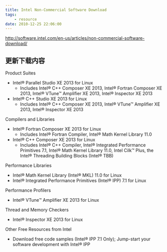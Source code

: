 ```yaml
---
title: Intel Non-Commercial Software Download
tags:
    - resource
date: 2010-12-25 22:06:00
---
```


http://software.intel.com/en-us/articles/non-commercial-software-download/

## 更新下载内容

Product Suites
- Intel® Parallel Studio XE 2013 for Linux
  - Includes Intel® C++ Composer XE 2013, Intel® Fortran Composer XE 2013, Intel® VTune™ Amplifier XE 2013, Intel® Inspector XE 2013
- Intel® C++ Studio XE 2013 for Linux
  - Includes Intel® C++ Composer XE 2013, Intel® VTune™ Amplifier XE 2013, Intel® Inspector XE 2013

Compilers and Libraries
- Intel® Fortran Composer XE 2013 for Linux
  - Includes Intel® Fortran Compiler, Intel® Math Kernel Library 11.0
- Intel® C++ Composer XE 2013 for Linux
  - Includes Intel® C++ Compiler, Intel® Integrated Performance Primitives 7.1, Intel® Math Kernel Library 11.0, Intel Cilk™ Plus, the Intel® Threading Building Blocks (Intel® TBB)

Performance Libraries
- Intel® Math Kernel Library (Intel® MKL) 11.0 for Linux
- Intel® Integrated Performance Primitives (Intel® IPP) 7.1 for Linux

Performance Profilers
- Intel® VTune™ Amplifier XE 2013 for Linux

Thread and Memory Checkers
- Intel® Inspector XE 2013 for Linux

Other Free Resources from Intel
- Download free code samples (Intel® IPP 7.1 Only); Jump-start your software development with Intel® IPP
